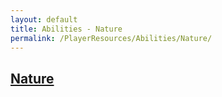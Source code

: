 ```yaml
---
layout: default
title: Abilities - Nature
permalink: /PlayerResources/Abilities/Nature/
---
```

## [Nature](#Nature)
